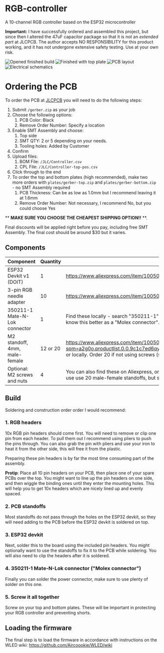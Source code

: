 # RGB-controller
A 10-channel RGB controller based on the ESP32 microcontroller

**Important:** I have successfully ordered and assembled this project, but since then I altered the 47uF capacitor package so that it is not an *extended part* at JLCPCB. The author accepts NO RESPONSIBILITY for this product working, and it has not undergone extensive safety testing. Use at your own risk.

![Opened finished build](images/20210603_153314.jpg)
![Finished with top plate](images/20210603_153548.jpg)
![PCB layout](images/kicad_uQ1e10VDzU.png)
![Electrical schematics](images/kicad_KnngKtWnl6.png)

# Ordering the PCB
To order the PCB at [JLCPCB](https://jlcpcb.com) you will need to do the following steps:

1. Submit `/gerber.zip` as your job
2. Choose the following options:
    1. PCB Color: Black
    2. Remove Order Number: Specify a location
3. Enable SMT Assembly and choose:
    1. Top side
    2. SMT QTY: 2 or 5 depending on your needs.
    3. Tooling holes: Added by Customer
4. Confirm
5. Upload files:
    1. BOM File: `/JLC/Controller.csv`
    2. CPL File: `/JLC/Controller-top-pos.csv`
6. Click through to the end
7. To order the top and bottom plates (high recommended), make two more orders with `plates/gerber-top.zip` and `plates/gerber-bottom.zip` - no SMT Assembly required
    1. PCB Thickness: Can be as low as 1.0mm but I recommend leaving it at 1.6mm
    2. Remove Order Number: Not necessary, I recommend No, but you could choose Yes

** **MAKE SURE YOU CHOOSE THE CHEAPEST SHIPPING OPTION!!** **.

Final discounts will be applied right before you pay, including free SMT Assembly. The final cost should be around $30 but it varies.

## Components

Component | Quantity | Link
-|-|-
ESP32 Devkit v1 (DOIT) | 1 | https://www.aliexpress.com/item/1005001648850998.html
3-pin RGB needle adapter | 10 | https://www.aliexpress.com/item/1005005743425681.html
350211-1 Mate-N-Lok connector | 1 | Find these locally - search "350211-1" at your local electronics store, or check Ebay sellers in your area. You may know this better as a "Molex connector".
M2 standoff, 4mm, male-female | 12 or 20 | https://www.aliexpress.com/item/1005002542327479.html?spm=a2g0o.productlist.0.0.9c1c7ed6qyouL8&aem_p4p_detail=202106131120581657595816822930013487928 or locally. Order 20 if not using screws (see next).
Optional: M2 screws and nuts | 4 | You can also find these on Aliexpress, or with the above spacers in kits on Amazon, etc. To keep costs down you can use use 20 male-female standoffs, but screws + nuts (or 4x female-female standoffs) will be neater.

## Build
Soldering and construction order order I would recommend:

### 1. RGB headers
10x RGB pin headers should come first.
You will need to remove or clip one pin from each header.
To pull them out I recommend using pliers to push the pins through.
You can also grab the pin with pliers and use your iron to heat it from the other side, this will free it from the plastic.

Preparing these pin headers is by far the most time consuming part of the assembly.

**Protip**: Place all 10 pin headers on your PCB, then place one of your spare PCBs over the top.
You might want to line up the pin headers on one side, and then wiggle the binding ones until they enter the mounting holes.
This will help you to get 10x headers which are nicely lined up and evenly spaced.

### 2. PCB standoffs
Most standoffs do not pass through the holes on the ESP32 devkit, so they will need adding to the PCB before the ESP32 devkit is soldered on top.

### 3. ESP32 devkit
Next, solder this to the board using the included pin headers. You might optionally want to use the standoffs to fix it to the PCB while soldering. You will also need to clip the headers after it is soldered.

### 4. 350211-1 Mate-N-Lok connector ("Molex connector")
Finally you can solder the power connector, make sure to use plenty of solder on this one.

### 5. Screw it all together
Screw on your top and bottom plates. These will be important in protecting your RGB controller and preventing shorts.

## Loading the firmware
The final step is to load the firmware in accordance with instructions on the WLED wiki: https://github.com/Aircoookie/WLED/wiki
